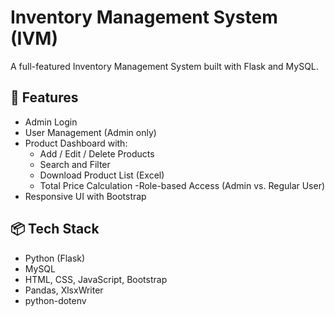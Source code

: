 # Inventory Management System (IVM)

A full-featured Inventory Management System built with Flask and MySQL.

## 🔧 Features

- Admin Login
- User Management (Admin only)
- Product Dashboard with:
  - Add / Edit / Delete Products
  - Search and Filter
  - Download Product List (Excel)
  - Total Price Calculation
-Role-based Access (Admin vs. Regular User)
- Responsive UI with Bootstrap

## 📦 Tech Stack

- Python (Flask)
- MySQL
- HTML, CSS, JavaScript, Bootstrap
- Pandas, XlsxWriter
- python-dotenv
